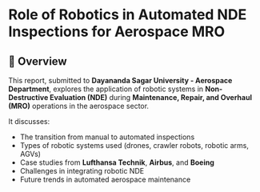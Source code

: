 # Role of Robotics in Automated NDE Inspections for Aerospace MRO

## 📄 Overview

This report, submitted to **Dayananda Sagar University - Aerospace Department**, explores the application of robotic systems in **Non-Destructive Evaluation (NDE)** during **Maintenance, Repair, and Overhaul (MRO)** operations in the aerospace sector.

It discusses:

- The transition from manual to automated inspections
- Types of robotic systems used (drones, crawler robots, robotic arms, AGVs)
- Case studies from **Lufthansa Technik**, **Airbus**, and **Boeing**
- Challenges in integrating robotic NDE
- Future trends in automated aerospace maintenance
